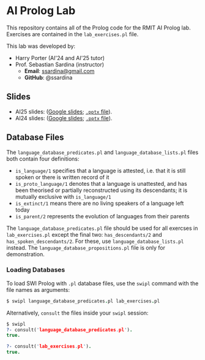 # AI Prolog Lab

This repository contains all of the Prolog code for the RMIT AI Prolog lab.
Exercises are contained in the `lab_exercises.pl` file.

This lab was developed by:

- Harry Porter (AI'24 and AI'25 tutor)
- Prof. Sebastian Sardina (instructor)
    - **Email**: ssardina@gmail.com
    - **GitHub**: @ssardina

## Slides

- AI25 slides: ([Google slides](https://docs.google.com/presentation/d/13q_J0zBwmv8KrRDVk71Wo65M-aFHjzzf4xi8aBLc4Ps/edit?usp=sharing); [`.pptx` file](slides//AI25%20-%20Prolog%20Lab.pptx)).
- AI24 slides: ([Google slides](https://docs.google.com/presentation/d/1WawWqV4g7SQM29SsHZhNlBtQFrEY4lwu0TdMwcjvQyY/edit?usp=sharing); [`.pptx` file](slides/AI24%20-%20Prolog%20Lab.pptx)).

## Database Files

The `language_database_predicates.pl` and `language_database_lists.pl` files both contain four definitions:

- `is_language/1` specifies that a language is attested, i.e. that it is still spoken or there is written record of it
- `is_proto_language/1` denotes that a language is unattested, and has been theorised or partially reconstructed using its descendants; it is mutually exclusive with `is_language/1`
- `is_extinct/1` means there are no living speakers of a language left today
- `is_parent/2` represents the evolution of languages from their parents

The `language_database_predicates.pl` file should be used for all exercses in `lab_exercises.pl` except the final two: `has_descendants/2` and `has_spoken_descendants/2`.
For these, use `language_database_lists.pl` instead.
The `language_database_propositions.pl` file is only for demonstration.

### Loading Databases

To load SWI Prolog with `.pl` database files, use the `swipl` command with the file names as arguments:

```prolog
$ swipl language_database_predicates.pl lab_exercises.pl
```

Alternatively, `consult` the files inside your `swipl` session:

```prolog
$ swipl
?- consult('language_database_predicates.pl').
true.

?- consult('lab_exercises.pl').
true.
```

